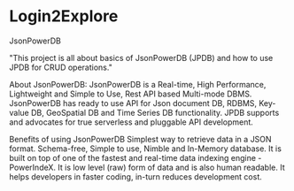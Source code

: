 # Login2Explore
 
 JsonPowerDB
 
 "This project is all about basics of JsonPowerDB (JPDB) and how to use JPDB for CRUD operations."
 
 About JsonPowerDB:
    JsonPowerDB is a Real-time, High Performance, Lightweight and Simple to Use, Rest API based Multi-mode DBMS. JsonPowerDB has ready to use API for Json document DB, RDBMS, Key-     value DB, GeoSpatial DB and Time Series DB functionality. JPDB supports and advocates for true serverless and pluggable API development.

Benefits of using JsonPowerDB
    Simplest way to retrieve data in a JSON format.
    Schema-free, Simple to use, Nimble and In-Memory database.
    It is built on top of one of the fastest and real-time data indexing engine - PowerIndeX.
    It is low level (raw) form of data and is also human readable.
    It helps developers in faster coding, in-turn reduces development cost.

